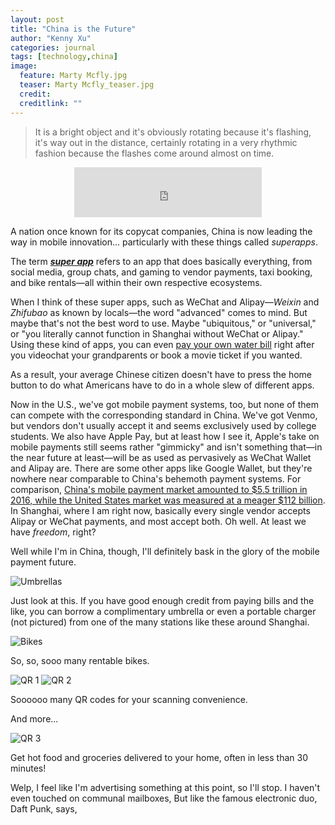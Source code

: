 ```yaml
---
layout: post
title: "China is the Future"
author: "Kenny Xu"
categories: journal
tags: [technology,china]
image:
  feature: Marty Mcfly.jpg
  teaser: Marty Mcfly_teaser.jpg
  credit:
  creditlink: ""
---
```

>It is a bright object and it's obviously rotating because it's flashing, it's way out in the distance, certainly rotating in a very rhythmic fashion because the flashes come around almost on time.

<div style='text-align:center'><iframe src="https://open.spotify.com/embed?uri=spotify:track:2KHRENHQzTIQ001nlP9Gdc" width="300" height="80" frameborder="0" allowtransparency="true"></iframe>
</div>

A nation once known for its copycat companies, China is now leading the way in mobile innovation... particularly with these things called _superapps_.

The term ***[super app](http://www.whatsonweibo.com/whatswechat/)*** refers to an app that does basically everything, from social media, group chats, and gaming to vendor payments, taxi booking, and bike rentals—all within their own respective ecosystems.

When I think of these super apps, such as WeChat and Alipay—_Weixin_ and _Zhifubao_ as known by locals—the word "advanced" comes to mind. But maybe that's not the best word to use. Maybe "ubiquitous," or "universal," or "you literally cannot function in Shanghai without WeChat or Alipay." Using these kind of apps, you can even [pay your own water bill](https://www.beijing-kids.com/blog/2015/10/13/net-savings-paying-for-utilities-on-wechat-wallet-and-alipay/) right after you videochat your grandparents or book a movie ticket if you wanted.

As a result, your average Chinese citizen doesn't have to press the home button to do what Americans have to do in a whole slew of different apps.

Now in the U.S., we've got mobile payment systems, too, but none of them can compete with the corresponding standard in China. We've got Venmo, but vendors don't usually accept it and seems exclusively used by college students. We also have Apple Pay, but at least how I see it, Apple's take on mobile payments still seems rather "gimmicky" and isn't something that—in the near future at least—will be as used as pervasively as WeChat Wallet and Alipay are. There are some other apps like Google Wallet, but they're nowhere near comparable to China's behemoth payment systems. For comparison, [China's mobile payment market amounted to $5.5 trillion in 2016, while the United States market was measured at a meager $112 billion](https://www.ft.com/content/00585722-ef42-11e6-930f-061b01e23655?mhq5j=e3). In Shanghai, where I am right now, basically every single vendor accepts Alipay or WeChat payments, and most accept both. Oh well. At least we have _freedom_, right?

Well while I'm in China, though, I'll definitely bask in the glory of the mobile payment future.

![Umbrellas](/kennythexu/images/umbrellas.JPG "Umbrellas WOW")

Just look at this. If you have good enough credit from paying bills and the like, you can borrow a complimentary umbrella or even a portable charger (not pictured) from one of the many stations like these around Shanghai.

![Bikes](/kennythexu/images/Bikes.JPG "Rentable Bikes")

So, so, sooo many rentable bikes.

![QR 1](/kennythexu/images/QR1.JPG "QR Code 1")
![QR 2](/kennythexu/images/QR2.JPG "QR Code 2")

Soooooo many QR codes for your scanning convenience.

And more...

![QR 3](/kennythexu/images/QR3.JPG "QR Code 3")

Get hot food and groceries delivered to your home, often in less than 30 minutes!



Welp, I feel like I'm advertising something at this point, so I'll stop. I haven't even touched on communal mailboxes, But like the famous electronic duo, Daft Punk, says,
